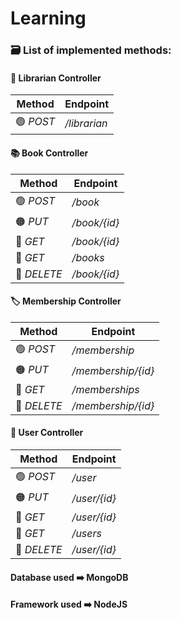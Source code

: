# Learning

### 🗃️ List of implemented methods:

#### 🙍 Librarian Controller

| Method | Endpoint
|--------|----------
| 🟢 *POST* | */librarian*

#### 📚 Book Controller

| Method | Endpoint
|--------|----------
| 🟢 *POST* | */book*
| 🟠 *PUT* | */book/{id}*
| 🔵 *GET* | */book/{id}*
| 🔵 *GET* | */books*
| 🔴 *DELETE* | */book/{id}*

#### 🏷️ Membership Controller

| Method | Endpoint
|--------|----------
| 🟢 *POST* | */membership*
| 🟠 *PUT* | */membership/{id}*
| 🔵 *GET* | */memberships*
| 🔴 *DELETE* | */membership/{id}*

#### 👨 User Controller

| Method | Endpoint
|--------|----------
| 🟢 *POST* | */user*
| 🟠 *PUT* | */user/{id}*
| 🔵 *GET* | */user/{id}*
| 🔵 *GET* | */users*
| 🔴 *DELETE* | */user/{id}*

#### Database used ➡️ **MongoDB**

#### Framework used ➡️ **NodeJS**